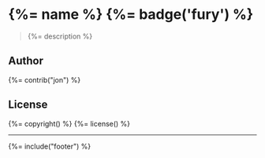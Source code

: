 # {%= name %} {%= badge('fury') %}

> {%= description %}

## Author
{%= contrib("jon") %}

## License
{%= copyright() %}
{%= license() %}

***

{%= include("footer") %}